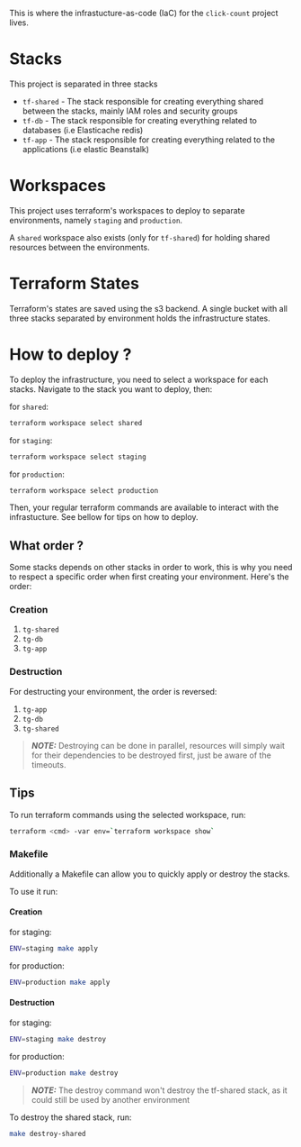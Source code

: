 This is where the infrastucture-as-code (IaC) for the `click-count` project lives.

# Stacks

This project is separated in three stacks
- `tf-shared` - The stack responsible for creating everything shared between the stacks, mainly IAM roles and security groups
- `tf-db` - The stack responsible for creating everything related to databases (i.e Elasticache redis)
- `tf-app` - The stack responsible for creating everything related to the applications (i.e elastic Beanstalk)

# Workspaces

This project uses terraform's workspaces to deploy to separate environments, namely `staging` and `production`.

A `shared` workspace also exists (only for `tf-shared`) for holding shared resources between the environments.

# Terraform States

Terraform's states are saved using the s3 backend. A single bucket with all three stacks separated by environment holds the infrastructure states.

# How to deploy ?

To deploy the infrastructure, you need to select a workspace for each stacks. Navigate to the stack you want to deploy, then:

for `shared`:
``` bash
terraform workspace select shared
```
for `staging`:
``` bash
terraform workspace select staging
```
for `production`:
``` bash
terraform workspace select production
```

Then, your regular terraform commands are available to interact with the infrastucture. See bellow for tips on how to deploy.

## What order ?

Some stacks depends on other stacks in order to work, this is why you need to respect a specific order when first creating your environment.
Here's the order:

### Creation

1. `tg-shared`
2. `tg-db`
3. `tg-app`

### Destruction

For destructing your environment, the order is reversed:

1. `tg-app`
2. `tg-db`
3. `tg-shared`

> **_NOTE:_** Destroying can be done in parallel, resources will simply wait for their dependencies to be destroyed first, just be aware of the timeouts.

## Tips

To run terraform commands using the selected workspace, run:

``` bash
terraform <cmd> -var env=`terraform workspace show`
```

### Makefile

Additionally a Makefile can allow you to quickly apply or destroy the stacks.

To use it run:

#### Creation

for staging:
``` bash
ENV=staging make apply
```

for production:
``` bash
ENV=production make apply
```

#### Destruction

for staging:
``` bash
ENV=staging make destroy
```

for production:
``` bash
ENV=production make destroy
```

> **_NOTE:_** The destroy command won't destroy the tf-shared stack, as it could still be used by another environment

To destroy the shared stack, run:

``` bash
make destroy-shared
```
